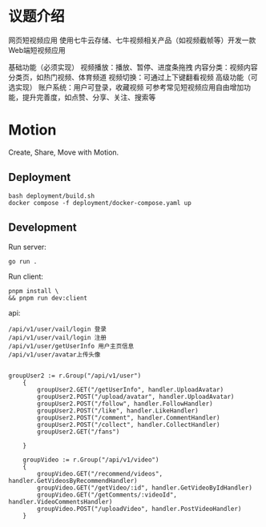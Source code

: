 # 议题介绍
网页短视频应用
使用七牛云存储、七牛视频相关产品（如视频截帧等）开发一款Web端短视频应用

基础功能（必须实现）
视频播放：播放、暂停、进度条拖拽
内容分类：视频内容分类页，如热门视频、体育频道
­视频切换：可通过上下键翻看视频
高级功能（可选实现）
账户系统：用户可登录，收藏视频
可参考常见短视频应用自由增加功能，提升完善度，如点赞、分享、关注、搜索等


# Motion

Create, Share, Move with Motion.

## Deployment

```
bash deployment/build.sh
docker compose -f deployment/docker-compose.yaml up
```

## Development

Run server:

```
go run .
```

Run client:

```
pnpm install \
&& pnpm run dev:client 
```


api:

```
/api/v1/user/vail/login 登录
/api/v1/user/vail/login 注册
/api/v1/user/getUserInfo 用户主页信息
/api/v1/user/avatar上传头像


groupUser2 := r.Group("/api/v1/user")
	{
		groupUser2.GET("/getUserInfo", handler.UploadAvatar)
		groupUser2.POST("/upload/avatar", handler.UploadAvatar)
		groupUser2.POST("/follow", handler.FollowHandler)
		groupUser2.POST("/like", handler.LikeHandler)
		groupUser2.POST("/comment", handler.CommentHandler)
		groupUser2.POST("/collect", handler.CollectHandler)
		groupUser2.GET("/fans")

	}

	groupVideo := r.Group("/api/v1/video")
	{
		groupVideo.GET("/recommend/videos", handler.GetVideosByRecommendHandler)
		groupVideo.GET("/getVideo/:id", handler.GetVideoByIdHandler)
		groupVideo.GET("/getComments/:videoId", handler.VideoCommentsHandler)
		groupVideo.POST("/uploadVideo", handler.PostVideoHandler)
	}

```
